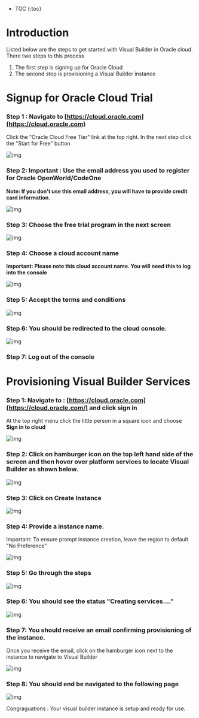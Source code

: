 * TOC
{:toc}

# Introduction

Listed below are the steps to get started with Visual Builder in Oracle cloud. There two steps to this process

1. The first step is signing up for Oracle Cloud
2. The second step is provisioning a Visual Builder instance

# Signup for Oracle Cloud Trial

### Step 1 : Navigate to [https://cloud.oracle.com](https://cloud.oracle.com)
Click the "Oracle Cloud Free Tier" link at the top right.
In the next step click the "Start for Free" button

![img](assets/image2019-9-12_10-21-42.png)

### Step 2: Important : Use the email address you used to register for Oracle OpenWorld/CodeOne

**Note: If you don't use this email address, you will have to provide credit card information.**

![img](assets/image2019-9-12_8-3-45.png)

### Step 3: Choose the free trial program in the next screen

![img](assets/image2019-9-12_8-4-21.png)



### Step 4: Choose a cloud account name

**Important: Please note this cloud account name. You will need this to log into the console**

![img](assets/image2019-9-12_10-29-11.png)

### Step 5: Accept the terms and conditions

![img](assets/image2019-9-12_8-8-23.png)

### Step 6: You should be redirected to the cloud console.

![img](assets/image2019-9-12_8-12-11.png)

### Step 7: Log out of the console

# Provisioning Visual Builder Services

### Step 1: Navigate to : [https://cloud.oracle.com](https://cloud.oracle.com/) and click sign in

At the top right menu click the little person in a square icon and choose **Sign in to cloud**

![img](assets/image2019-9-12_10-33-21.png)

### Step 2: Click on hamburger icon on the top left hand side of the screen and then hover over platform services to locate Visual Builder as shown below.

![img](assets/image2019-9-12_10-45-28.png)

### Step 3: Click on Create Instance

![img](assets/image2019-9-12_9-0-59.png)

### Step 4: Provide a instance name. 

Important: To ensure prompt instance creation, leave the region to default "No Preference"

![img](assets/image2019-9-12_9-1-29.png)

### Step 5: Go through the steps

![img](assets/image2019-9-12_9-1-48.png)

### Step 6: You should see the status "Creating services...."

![img](assets/image2019-9-12_9-2-23.png)

### Step 7: You should receive an email confirming provisioning of the instance. 

Once you receive the email, click on the hamburger icon next to the instance to navigate to Visual Builder

![img](assets/image2019-9-12_10-40-42.png)

### Step 8: You should end be navigated to the following page

![img](assets/image2019-9-12_9-11-45.png)

Congraguations : Your visual builder instance is setup and ready for use.
